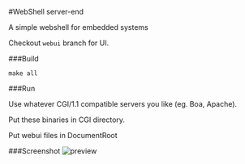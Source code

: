 ﻿#WebShell server-end

A simple webshell for embedded systems 

Checkout `webui` branch for UI.

###Build

```
make all
```

###Run

Use whatever CGI/1.1 compatible servers you like (eg. Boa, Apache).

Put these binaries in CGI directory.

Put webui files in DocumentRoot

###Screenshot
![preview](http://ww1.sinaimg.cn/large/005w9hKsjw1em64j77ep5j318g0p0tcw.jpg)
